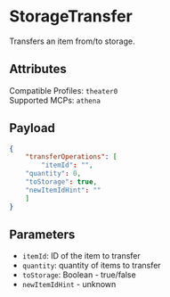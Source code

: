 # StorageTransfer
Transfers an item from/to storage.

## Attributes
Compatible Profiles: `theater0`  
Supported MCPs: `athena`

## Payload
```json
{
    "transferOperations": [
        "itemId": "",
	"quantity": 0,
	"toStorage": true,
	"newItemIdHint": ""
    ]
}
```

## Parameters
- `itemId`: ID of the item to transfer
- `quantity`: quantity of items to transfer
- `toStorage`: Boolean - true/false
- `newItemIdHint` - unknown
